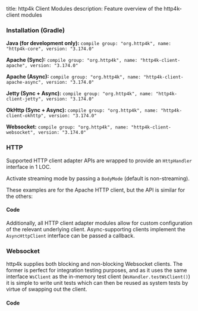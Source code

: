 title: http4k Client Modules
description: Feature overview of the http4k-client modules

### Installation (Gradle)
**Java (for development only):** ```compile group: "org.http4k", name: "http4k-core", version: "3.174.0"```

**Apache (Sync):** ```compile group: "org.http4k", name: "http4k-client-apache", version: "3.174.0"```

**Apache (Async):** ```compile group: "org.http4k", name: "http4k-client-apache-async", version: "3.174.0"```

**Jetty (Sync + Async):** ```compile group: "org.http4k", name: "http4k-client-jetty", version: "3.174.0"```

**OkHttp (Sync + Async):** ```compile group: "org.http4k", name: "http4k-client-okhttp", version: "3.174.0"```

**Websocket:** ```compile group: "org.http4k", name: "http4k-client-websocket", version: "3.174.0"```

### HTTP
Supported HTTP client adapter APIs are wrapped to provide an `HttpHandler` interface in 1 LOC.

Activate streaming mode by passing a `BodyMode` (default is non-streaming).

These examples are for the Apache HTTP client, but the API is similar for the others:

#### Code [<img class="octocat"/>](https://github.com/http4k/http4k/blob/master/src/docs/guide/modules/clients/example_http.kt)
<script src="https://gist-it.appspot.com/https://github.com/http4k/http4k/blob/master/src/docs/guide/modules/clients/example_http.kt"></script>

Additionally, all HTTP client adapter modules allow for custom configuration of the relevant underlying client. Async-supporting clients implement the `AsyncHttpClient` interface can be passed a callback.

### Websocket
http4k supplies both blocking and non-blocking Websocket clients. The former is perfect for integration testing purposes, and as it uses the same interface `WsClient` as the in-memory test client (`WsHandler.testWsClient()`) it is simple to write unit tests which can then be reused as system tests by virtue of swapping out the client.

#### Code [<img class="octocat"/>](https://github.com/http4k/http4k/blob/master/src/docs/guide/modules/clients/example_websocket.kt)
<script src="https://gist-it.appspot.com/https://github.com/http4k/http4k/blob/master/src/docs/guide/modules/clients/example_websocket.kt"></script>
